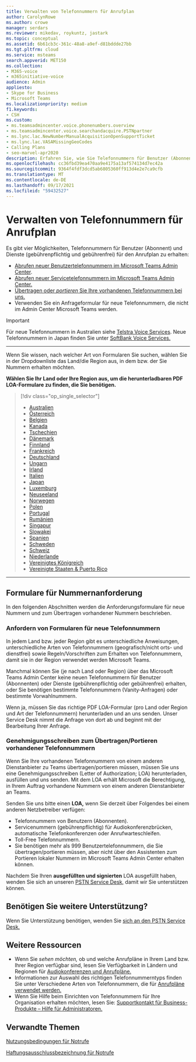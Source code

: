 ```yaml
---
title: Verwalten von Telefonnummern für Anrufplan
author: CarolynRowe
ms.author: crowe
manager: serdars
ms.reviewer: mikedav, roykuntz, jastark
ms.topic: conceptual
ms.assetid: 6b61cb3c-361c-48a8-a9ef-d81bddde27bb
ms.tgt.pltfrm: cloud
ms.service: msteams
search.appverid: MET150
ms.collection:
- M365-voice
- m365initiative-voice
audience: Admin
appliesto:
- Skype for Business
- Microsoft Teams
ms.localizationpriority: medium
f1.keywords:
- CSH
ms.custom:
- ms.teamsadmincenter.voice.phonenumbers.overview
- ms.teamsadmincenter.voice.searchandacquire.PSTNpartner
- ms.lync.lac.NewNumberManualAcquisitionOpenSupportTicket
- ms.lync.lac.VASAMissingGeoCodes
- Calling Plans
- seo-marvel-apr2020
description: Erfahren Sie, wie Sie Telefonnummern für Benutzer (Abonnent) und Dienste (gebührenpflichtige und gebührenfreie) Für Microsoft Teams Organisation erhalten und verwalten.
ms.openlocfilehash: cc36fbd39ea470aa9e4175a13af574134d7ec42a
ms.sourcegitcommit: 9364f4fdf3dcd5ab6805360ff913d4e2e7ca9cfb
ms.translationtype: MT
ms.contentlocale: de-DE
ms.lasthandoff: 09/17/2021
ms.locfileid: "59432527"
---
```

# <a name="manage-phone-numbers-for-calling-plan"></a>Verwalten von Telefonnummern für Anrufplan

Es gibt vier Möglichkeiten, Telefonnummern für Benutzer (Abonnent) und Dienste (gebührenpflichtig und gebührenfrei) für den Anrufplan zu erhalten:

- [Abrufen neuer Benutzertelefonnummern im Microsoft Teams Admin Center](../getting-phone-numbers-for-your-users.md#get-new-phone-numbers-for-your-users).
- [Abrufen neuer Servicetelefonnummern im Microsoft Teams Admin Center.](../getting-service-phone-numbers.md#get-new-service-numbers)
- [Übertragen oder _portieren_ Sie Ihre vorhandenen Telefonnummern bei uns.](../phone-number-calling-plans/transfer-phone-numbers-to-teams.md#create-a-port-order-and-transfer-your-phone-numbers-to-teams)
- Verwenden Sie ein Anfrageformular für neue Telefonnummern, die nicht im Admin Center Microsoft Teams werden.

> [!IMPORTANT]
> Für neue Telefonnummern in Australien siehe [Telstra Voice Services](https://aka.ms/TelstraVoicePlan). Neue Telefonnummern in Japan finden Sie unter [SoftBank Voice Services.](https://aka.ms/SoftBankVoicePlan)

***
Wenn Sie wissen, nach welcher Art von Formularen Sie suchen, wählen Sie in der Dropdownliste das Land/die Region aus, in dem bzw. der Sie Nummern erhalten möchten.

**Wählen Sie Ihr Land oder Ihre Region aus, um die herunterladbaren PDF LOA-Formulare zu finden, die Sie benötigen.**
> [!div class="op_single_selector"]
>
> - [Australien](phone-number-management-for-australia.md)
> - [Österreich](phone-number-management-for-austria.md)
> - [Belgien](phone-number-management-for-belgium.md)
> - [Kanada](phone-number-management-for-canada.md)
> - [Tschechien](phone-number-management-for-czech-republic.md)
> - [Dänemark](phone-number-management-for-denmark.md)
> - [Finnland](phone-number-management-for-finland.md)
> - [Frankreich](phone-number-management-for-france.md)
> - [Deutschland](phone-number-management-for-germany.md)
> - [Ungarn](phone-number-management-for-hungary.md)
> - [Irland](phone-number-management-for-ireland.md)
> - [Italien](phone-number-management-for-italy.md)
> - [Japan](phone-number-management-for-japan.md)
> - [Luxemburg](phone-number-management-for-luxembourg.md)
> - [Neuseeland](phone-number-management-for-new-zealand.md)
> - [Norwegen](phone-number-management-for-norway.md)
> - [Polen](phone-number-management-for-poland.md)
> - [Portugal](phone-number-management-for-portugal.md)
> - [Rumänien](phone-number-management-for-romania.md)
> - [Singapur](phone-number-management-for-singapore.md)
> - [Slowakei](phone-number-management-for-slovakia.md)
> - [Spanien](phone-number-management-for-spain.md)
> - [Schweden](phone-number-management-for-sweden.md)
> - [Schweiz](phone-number-management-for-switzerland.md)
> - [Niederlande](phone-number-management-for-the-netherlands.md)
> - [Vereinigtes Königreich](phone-number-management-for-the-u-k.md)
> - [Vereinigte Staaten & Puerto Rico](phone-number-management-for-the-u-s.md)

***

## <a name="number-request-forms"></a>Formulare für Nummernanforderung

In den folgenden Abschnitten werden die Anforderungsformulare für neue Nummern und zum Übertragen vorhandener Nummern beschrieben.

### <a name="request-forms-for-new-phone-numbers"></a>Anfordern von Formularen für neue Telefonnummern

In jedem Land bzw. jeder Region gibt es unterschiedliche Anweisungen, unterschiedliche Arten von Telefonnummern (geografisch/nicht orts- und dienstfrei) sowie Regeln/Vorschriften zum Erhalten von Telefonnummern, damit sie in der Region verwendet werden Microsoft Teams.

Manchmal können Sie (je nach Land oder Region) über das Microsoft Teams Admin Center keine neuen Telefonnummern für Benutzer (Abonnenten) oder  Dienste (gebührenpflichtig oder gebührenfrei) erhalten, oder Sie benötigen bestimmte Telefonnummern (Vanity-Anfragen) oder bestimmte Vorwahlnummern. 

Wenn ja, müssen Sie das richtige PDF LOA-Formular (pro Land oder Region und Art der Telefonnummern) herunterladen und an uns senden. Unser Service Desk nimmt die Anfrage von dort ab und beginnt mit der Bearbeitung Ihrer Anfrage.

### <a name="letters-of-authorization-loas-to-transferport-existing-phone-numbers"></a>Genehmigungsschreiben zum Übertragen/Portieren vorhandener Telefonnummern 

Wenn Sie Ihre vorhandenen Telefonnummern von einem anderen Dienstanbieter zu Teams übertragen/portieren müssen, müssen Sie uns eine Genehmigungsschreiben (Letter of Authorization; LOA) herunterladen, ausfüllen und uns senden. Mit dem LOA erhält Microsoft die Berechtigung, in Ihrem Auftrag vorhandene Nummern von einem anderen Dienstanbieter an Teams.

Senden Sie uns bitte einen **LOA,** wenn Sie derzeit über Folgendes bei einem anderen Netzbetreiber verfügen:

- Telefonnummern von Benutzern (Abonnenten).
- Servicenummern (gebührenpflichtig) für Audiokonferenzbrücken, automatische Telefonkonferenzen oder Anrufwarteschleifen.
- Toll-Free Telefonnummern.
- Sie benötigen mehr als 999 Benutzertelefonnummern, die Sie übertragen/portieren müssen, aber nicht über den Assistenten zum Portieren lokaler Nummern im Microsoft Teams Admin Center erhalten können.

Nachdem Sie Ihren **ausgefüllten und signierten** LOA ausgefüllt haben, wenden Sie sich an unseren [PSTN Service Desk,](./contact-pstn-service-desk.md) damit wir Sie unterstützen können.

## <a name="still-need-assistance"></a>Benötigen Sie weitere Unterstützung?

Wenn Sie Unterstützung benötigen, wenden Sie [sich an den PSTN Service Desk.](./contact-pstn-service-desk.md)

## <a name="additional-resources"></a>Weitere Ressourcen

- Wenn Sie _sehen möchten,_ ob und welche Anrufpläne in Ihrem Land bzw. Ihrer Region verfügbar sind, lesen Sie Verfügbarkeit in Ländern und Regionen für [Audiokonferenzen und Anrufpläne.](../country-and-region-availability-for-audio-conferencing-and-calling-plans/country-and-region-availability-for-audio-conferencing-and-calling-plans.md)
- Informationen zur Auswahl des richtigen Telefonnummerntyps finden Sie unter Verschiedene Arten von Telefonnummern, die für [Anrufpläne verwendet werden.](../different-kinds-of-phone-numbers-used-for-calling-plans.md)
- Wenn Sie Hilfe beim Einrichten von Telefonnummern für Ihre Organisation erhalten möchten, lesen Sie: [Supportkontakt für Business-Produkte – Hilfe für Administratoren.](/microsoft-365/admin/contact-support-for-business-products?tabs=online&view=o365-worldwide)

## <a name="related-topics"></a>Verwandte Themen

[Nutzungsbedingungen für Notrufe](../emergency-calling-terms-and-conditions.md)

[Haftungsausschlussbezeichnung für Notrufe](https://download.microsoft.com/download/a/8/0/a807c43d-2177-4fe0-8732-86b3784ae6e5/emergency-calling-label-(en-us)-(v.1.0).zip)